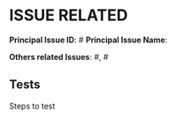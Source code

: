 # ISSUE RELATED

**Principal Issue ID**: #
**Principal Issue Name**:

**Others related Issues**: #, #

## Tests

Steps to test
